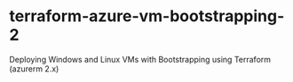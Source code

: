 # terraform-azure-vm-bootstrapping-2
Deploying Windows and Linux VMs with Bootstrapping using Terraform (azurerm 2.x)
